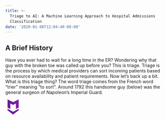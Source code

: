 ```yaml
---
title: >-
  Triage to AI: A Machine Learning Approach to Hospital Admissions
  Classification
date: '2020-01-08T12:04:40-08:00'
---
```

## A Brief History

Have you ever had to wait for a long time in the ER? Wondering why that guy with the broken toe was called up before you? This is triage. Triage is the process by which medical providers can sort incoming patients based on resource availability and patient requirements. Now let’s back up a bit. What is this triage thing? The word triage comes from the French word “trier” meaning “to sort”. Around 1792 this handsome guy (below) was the general surgeon of Napoleon’s Imperial Guard.

![alt text][logo]

[logo]: https://github.com/adam-p/markdown-here/raw/master/src/common/images/icon48.png "Logo Title Text 2"
